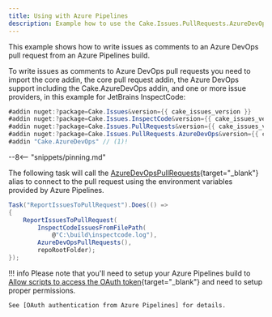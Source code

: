 ```yaml
---
title: Using with Azure Pipelines
description: Example how to use the Cake.Issues.PullRequests.AzureDevOps addin from an Azure Pipelines build.
---
```


This example shows how to write issues as comments to an Azure DevOps pull request from an Azure Pipelines build.

To write issues as comments to Azure DevOps pull requests you need to import the core addin,
the core pull request addin, the Azure DevOps support including the Cake.AzureDevOps addin, and one or more issue providers,
in this example for JetBrains InspectCode:

```csharp
#addin nuget:?package=Cake.Issues&version={{ cake_issues_version }}
#addin nuget:?package=Cake.Issues.InspectCode&version={{ cake_issues_version }}
#addin nuget:?package=Cake.Issues.PullRequests&version={{ cake_issues_version }}
#addin nuget:?package=Cake.Issues.PullRequests.AzureDevOps&version={{ cake_issues_version }}
#addin "Cake.AzureDevOps" // (1)!
```

--8<-- "snippets/pinning.md"

The following task will call the [AzureDevOpsPullRequests](https://cakebuild.net/api/Cake.Issues.PullRequests.AzureDevOps/AzureDevOpsPullRequestSystemAliases/){target="_blank"}
alias to connect to the pull request using the environment variables provided by Azure Pipelines.

```csharp
Task("ReportIssuesToPullRequest").Does(() =>
{
    ReportIssuesToPullRequest(
        InspectCodeIssuesFromFilePath(
            @"C:\build\inspectcode.log"),
        AzureDevOpsPullRequests(),
        repoRootFolder);
});
```

!!! info
    Please note that you'll need to setup your Azure Pipelines build to
    [Allow scripts to access the OAuth token](https://docs.microsoft.com/en-us/azure/devops/pipelines/build/options#allow-scripts-to-access-the-oauth-token){target="_blank"}
    and need to setup proper permissions.

    See [OAuth authentication from Azure Pipelines] for details.

[OAuth authentication from Azure Pipelines]: ../setup.md#oauth-authentication-from-azure-pipelines
